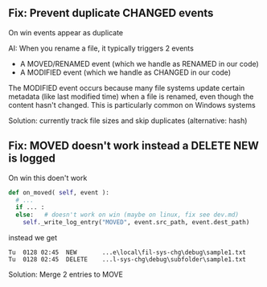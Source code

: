 
Fix: Prevent duplicate CHANGED events
----------------------------------------------------------

On win events appear as duplicate

AI: When you rename a file, it typically triggers 2 events

- A MOVED/RENAMED event (which we handle as RENAMED in our code)
- A MODIFIED event (which we handle as CHANGED in our code)

The MODIFIED event occurs because many file systems update certain metadata (like last modified time) when a file is renamed, even though the content hasn't changed. This is particularly common on Windows systems

Solution: currently track file sizes and skip duplicates (alternative: hash)


Fix: MOVED doesn't work instead a DELETE NEW is logged
----------------------------------------------------------

On win this doen't work

```python
def on_moved( self, event ):
  # ...
  if ... :
  else:   # doesn't work on win (maybe on linux, fix see dev.md)
    self._write_log_entry("MOVED", event.src_path, event.dest_path)
```

instead we get

```
Tu  0128 02:45  NEW       ...e\local\fil-sys-chg\debug\sample1.txt
Tu  0128 02:45  DELETE    ...l-sys-chg\debug\subfolder\sample1.txt
```

Solution: Merge 2 entries to MOVE
